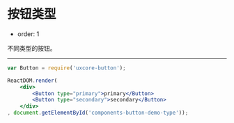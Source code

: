 # 按钮类型

- order: 1

不同类型的按钮。

---

````jsx
var Button = require('uxcore-button');

ReactDOM.render(
	<div>
		<Button type="primary">primary</Button>
		<Button type="secondary">secondary</Button>
	</div>
, document.getElementById('components-button-demo-type'));
````
